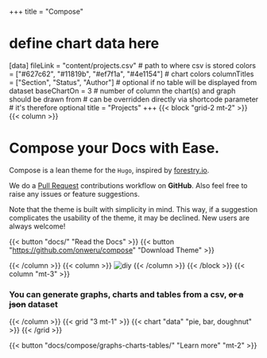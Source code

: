 +++
title = "Compose"
# define chart data here
[data]
  fileLink = "content/projects.csv" # path to where csv is stored
  colors = ["#627c62", "#11819b", "#ef7f1a", "#4e1154"] # chart colors
  columnTitles = ["Section", "Status", "Author"] # optional if no table will be displayed from dataset
  baseChartOn = 3 # number of column the chart(s) and graph should be drawn from # can be overridden directly via shortcode parameter # it's therefore optional
  title = "Projects"
+++
{{< block "grid-2 mt-2" >}}
{{< column >}}

# Compose your Docs with __Ease__.

Compose is a lean theme for the `Hugo`, inspired by [forestry.io](https://forestry.io). 

We do a [Pull Request](https://github.com/onweru/compose/pulls) contributions workflow on **GitHub**. Also feel free to raise any issues or feature suggestions.

Note that the theme is built with simplicity in mind. This way, if a suggestion complicates the usability of the theme, it may be declined. New users are always welcome!

{{< button "docs/" "Read the Docs" >}} {{< button "https://github.com/onweru/compose" "Download Theme" >}}

{{< /column >}}
{{< column >}}
![diy](/images/scribble.jpg)
{{< /column >}}
{{< /block >}}
{{< column "mt-3" >}}
### You can generate graphs, charts and tables from a csv, ~~or a json~~ dataset 
{{< /column >}}
{{< grid "3 mt-1" >}}
  {{< chart "data" "pie, bar, doughnut" >}}
{{< /grid >}}

{{< button "docs/compose/graphs-charts-tables/" "Learn more" "mt-2" >}}